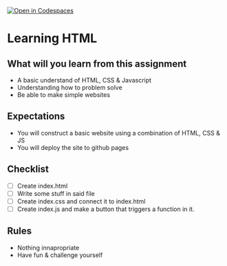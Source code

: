 [![Open in Codespaces](https://classroom.github.com/assets/launch-codespace-f4981d0f882b2a3f0472912d15f9806d57e124e0fc890972558857b51b24a6f9.svg)](https://classroom.github.com/open-in-codespaces?assignment_repo_id=9497820)
# Learning HTML

## What will you learn from this assignment

 - A basic understand of HTML, CSS & Javascript
 - Understanding how to problem solve
 - Be able to make simple websites

## Expectations

- You will construct a basic website using a combination of HTML, CSS & JS
- You will deploy the site to github pages

## Checklist

 - [ ] Create index.html
 - [ ] Write some stuff in said file
 - [ ] Create index.css and connect it to index.html
 - [ ] Create index.js and make a button that triggers a function in it.

## Rules

- Nothing innapropriate
- Have fun & challenge yourself
